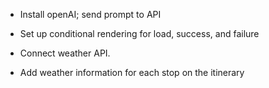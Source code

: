 - Install openAI; send prompt to API
- Set up conditional rendering for load, success, and failure

- Connect weather API.
- Add weather information for each stop on the itinerary
